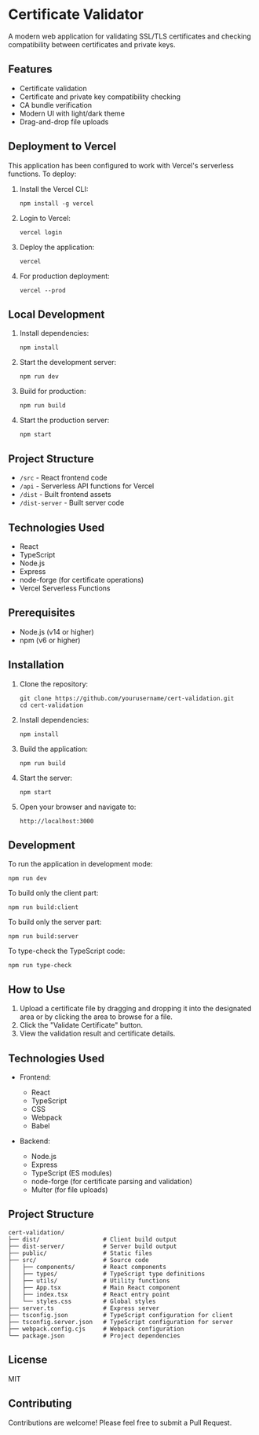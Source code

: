 # Certificate Validator

A modern web application for validating SSL/TLS certificates and checking compatibility between certificates and private keys.

## Features

- Certificate validation
- Certificate and private key compatibility checking
- CA bundle verification
- Modern UI with light/dark theme
- Drag-and-drop file uploads

## Deployment to Vercel

This application has been configured to work with Vercel's serverless functions. To deploy:

1. Install the Vercel CLI:

   ```
   npm install -g vercel
   ```

2. Login to Vercel:

   ```
   vercel login
   ```

3. Deploy the application:

   ```
   vercel
   ```

4. For production deployment:
   ```
   vercel --prod
   ```

## Local Development

1. Install dependencies:

   ```
   npm install
   ```

2. Start the development server:

   ```
   npm run dev
   ```

3. Build for production:

   ```
   npm run build
   ```

4. Start the production server:
   ```
   npm start
   ```

## Project Structure

- `/src` - React frontend code
- `/api` - Serverless API functions for Vercel
- `/dist` - Built frontend assets
- `/dist-server` - Built server code

## Technologies Used

- React
- TypeScript
- Node.js
- Express
- node-forge (for certificate operations)
- Vercel Serverless Functions

## Prerequisites

- Node.js (v14 or higher)
- npm (v6 or higher)

## Installation

1. Clone the repository:

   ```
   git clone https://github.com/yourusername/cert-validation.git
   cd cert-validation
   ```

2. Install dependencies:

   ```
   npm install
   ```

3. Build the application:

   ```
   npm run build
   ```

4. Start the server:

   ```
   npm start
   ```

5. Open your browser and navigate to:
   ```
   http://localhost:3000
   ```

## Development

To run the application in development mode:

```
npm run dev
```

To build only the client part:

```
npm run build:client
```

To build only the server part:

```
npm run build:server
```

To type-check the TypeScript code:

```
npm run type-check
```

## How to Use

1. Upload a certificate file by dragging and dropping it into the designated area or by clicking the area to browse for a file.
2. Click the "Validate Certificate" button.
3. View the validation result and certificate details.

## Technologies Used

- Frontend:

  - React
  - TypeScript
  - CSS
  - Webpack
  - Babel

- Backend:
  - Node.js
  - Express
  - TypeScript (ES modules)
  - node-forge (for certificate parsing and validation)
  - Multer (for file uploads)

## Project Structure

```
cert-validation/
├── dist/                  # Client build output
├── dist-server/           # Server build output
├── public/                # Static files
├── src/                   # Source code
│   ├── components/        # React components
│   ├── types/             # TypeScript type definitions
│   ├── utils/             # Utility functions
│   ├── App.tsx            # Main React component
│   ├── index.tsx          # React entry point
│   └── styles.css         # Global styles
├── server.ts              # Express server
├── tsconfig.json          # TypeScript configuration for client
├── tsconfig.server.json   # TypeScript configuration for server
├── webpack.config.cjs     # Webpack configuration
└── package.json           # Project dependencies
```

## License

MIT

## Contributing

Contributions are welcome! Please feel free to submit a Pull Request.
